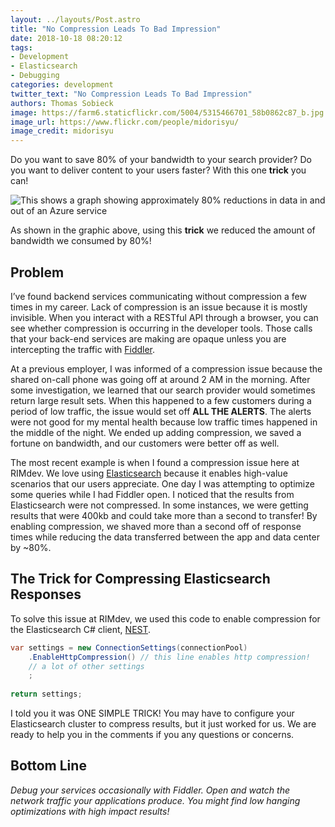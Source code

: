 ```yaml
---
layout: ../layouts/Post.astro
title: "No Compression Leads To Bad Impression"
date: 2018-10-18 08:20:12
tags:
- Development
- Elasticsearch
- Debugging
categories: development
twitter_text: "No Compression Leads To Bad Impression"
authors: Thomas Sobieck
image: https://farm6.staticflickr.com/5004/5315466701_58b0862c87_b.jpg
image_url: https://www.flickr.com/people/midorisyu/
image_credit: midorisyu
---
```


Do you want to save 80% of your bandwidth to your search provider? Do you want to deliver content to your users faster?  With this one **trick** you can!

![This shows a graph showing approximately 80% reductions in data in and out of an Azure service](/images/before-after-compression.png)

As shown in the graphic above, using this **trick** we reduced the amount of bandwidth we consumed by 80%! 

## Problem

I’ve found backend services communicating without compression a few times in my career. Lack of compression is an issue because it is mostly invisible. When you interact with a RESTful API through a browser, you can see whether compression is occurring in the developer tools.  Those calls that your back-end services are making are opaque unless you are intercepting the traffic with [Fiddler](https://www.telerik.com/fiddler). 

At a previous employer, I was informed of a compression issue because the shared on-call phone was going off at around 2 AM in the morning. After some investigation, we learned that our search provider would sometimes return large result sets. When this happened to a few customers during a period of low traffic, the issue would set off **ALL THE ALERTS**. The alerts were not good for my mental health because low traffic times happened in the middle of the night. We ended up adding compression, we saved a fortune on bandwidth, and our customers were better off as well. 

The most recent example is when I found a compression issue here at RIMdev. We love using [Elasticsearch](https://www.elastic.co/products/elasticsearch) because it enables high-value scenarios that our users appreciate. One day I was attempting to optimize some queries while I had Fiddler open. I noticed that the results from Elasticsearch were not compressed. In some instances, we were getting results that were 400kb and could take more than a second to transfer! By enabling compression, we shaved more than a second off of response times while reducing the data transferred between the app and data center by ~80%.      

## The Trick for Compressing Elasticsearch Responses

To solve this issue at RIMdev, we used this code to enable compression for the Elasticsearch C# client, [NEST](https://www.elastic.co/guide/en/elasticsearch/client/net-api/6.x/index.html).

``` csharp
var settings = new ConnectionSettings(connectionPool)
    .EnableHttpCompression() // this line enables http compression!
    // a lot of other settings
    ;
    
return settings;
```

I told you it was ONE SIMPLE TRICK! You may have to configure your Elasticsearch cluster to compress results, but it just worked for us. We are ready to help you in the comments if you any questions or concerns. 

## Bottom Line

*Debug your services occasionally with Fiddler. Open and watch the network traffic your applications produce. You might find low hanging optimizations with high impact results!*